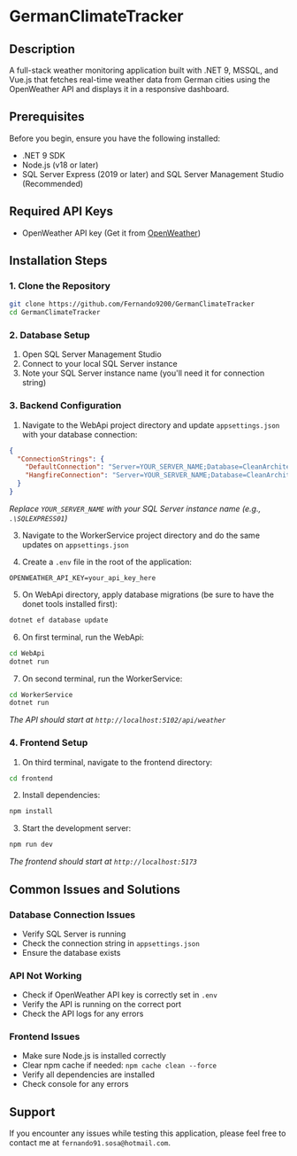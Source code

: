 # GermanClimateTracker

## Description
A full-stack weather monitoring application built with .NET 9, MSSQL, and Vue.js that fetches real-time weather data from German cities using the OpenWeather API and displays it in a responsive dashboard.

## Prerequisites
Before you begin, ensure you have the following installed:
- .NET 9 SDK
- Node.js (v18 or later)
- SQL Server Express (2019 or later) and SQL Server Management Studio (Recommended)

## Required API Keys
- OpenWeather API key (Get it from [OpenWeather](https://openweathermap.org/api))

## Installation Steps

### 1. Clone the Repository
```bash
git clone https://github.com/Fernando9200/GermanClimateTracker
cd GermanClimateTracker
```

### 2. Database Setup
1. Open SQL Server Management Studio
2. Connect to your local SQL Server instance
3. Note your SQL Server instance name (you'll need it for connection string)

### 3. Backend Configuration
1. Navigate to the WebApi project directory and update `appsettings.json` with your database connection:
```json
{
  "ConnectionStrings": {
    "DefaultConnection": "Server=YOUR_SERVER_NAME;Database=CleanArchitectureDemo;Trusted_Connection=True;MultipleActiveResultSets=true;TrustServerCertificate=True",
    "HangfireConnection": "Server=YOUR_SERVER_NAME;Database=CleanArchitectureDemo;Trusted_Connection=True;MultipleActiveResultSets=true;TrustServerCertificate=True"
  }
}
```
*Replace `YOUR_SERVER_NAME` with your SQL Server instance name (e.g., `.\SQLEXPRESS01`)*

3. Navigate to the WorkerService project directory and do the same updates on `appsettings.json`

4. Create a `.env` file in the root of the application:
```env
OPENWEATHER_API_KEY=your_api_key_here
```

5. On WebApi directory, apply database migrations (be sure to have the donet tools installed first):
```bash
dotnet ef database update
```

6. On first terminal, run the WebApi:
```bash
cd WebApi
dotnet run
```

7. On second terminal, run the WorkerService:
```bash
cd WorkerService
dotnet run
```
*The API should start at `http://localhost:5102/api/weather`*

### 4. Frontend Setup
1. On third terminal, navigate to the frontend directory:
```bash
cd frontend
```

2. Install dependencies:
```bash
npm install
```

3. Start the development server:
```bash
npm run dev
```
*The frontend should start at `http://localhost:5173`*

## Common Issues and Solutions

### Database Connection Issues
- Verify SQL Server is running
- Check the connection string in `appsettings.json`
- Ensure the database exists

### API Not Working
- Check if OpenWeather API key is correctly set in `.env`
- Verify the API is running on the correct port
- Check the API logs for any errors

### Frontend Issues
- Make sure Node.js is installed correctly
- Clear npm cache if needed: `npm cache clean --force`
- Verify all dependencies are installed
- Check console for any errors

## Support
If you encounter any issues while testing this application, please feel free to contact me at `fernando91.sosa@hotmail.com`.
